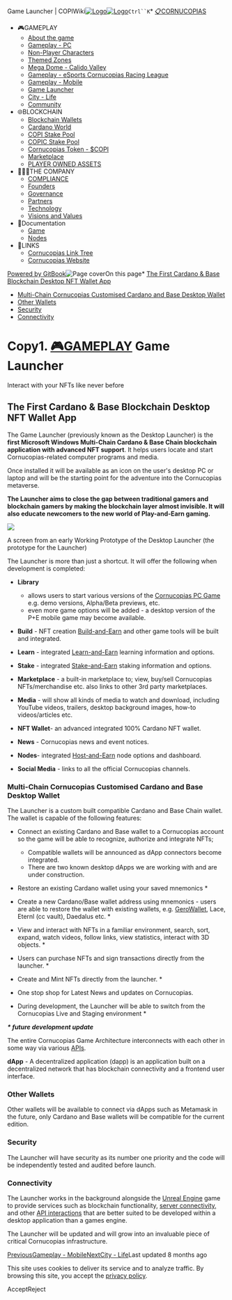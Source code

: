Game Launcher | COPIWiki[![Logo](https://copiwiki.cornucopias.io/~gitbook/image?url=https%3A%2F%2F1762761122-files.gitbook.io%2F%7E%2Ffiles%2Fv0%2Fb%2Fgitbook-x-prod.appspot.com%2Fo%2Forganizations%252FVpfHHIHQI6ROs7kspCfa%252Fsites%252Fsite_dzbNR%252Flogo%252FxczoLfMLSrLZyl8UxDSg%252FCornucopias_Logo-White-Medium.png%3Falt%3Dmedia%26token%3Dcfef2e74-c264-4b9d-bc1c-d89788f5dc9c&width=260&dpr=4&quality=100&sign=ce383b9c&sv=2)![Logo](https://copiwiki.cornucopias.io/~gitbook/image?url=https%3A%2F%2F1762761122-files.gitbook.io%2F%7E%2Ffiles%2Fv0%2Fb%2Fgitbook-x-prod.appspot.com%2Fo%2Forganizations%252FVpfHHIHQI6ROs7kspCfa%252Fsites%252Fsite_dzbNR%252Flogo%252FxczoLfMLSrLZyl8UxDSg%252FCornucopias_Logo-White-Medium.png%3Falt%3Dmedia%26token%3Dcfef2e74-c264-4b9d-bc1c-d89788f5dc9c&width=260&dpr=4&quality=100&sign=ce383b9c&sv=2)](/)`Ctrl``K`* [📋CORNUCOPIAS](/)
* 🎮GAMEPLAY
	+ [About the game](/gameplay/about-the-game)
	+ [Gameplay - PC](/gameplay/gameplay-pc)
	+ [Non-Player Characters](/gameplay/non-player-characters)
	+ [Themed Zones](/gameplay/themed-zones)
	+ [Mega Dome - Calido Valley](/gameplay/mega-dome-calido-valley)
	+ [Gameplay - eSports Cornucopias Racing League](/gameplay/gameplay-esports-cornucopias-racing-league)
	+ [Gameplay - Mobile](/gameplay/gameplay-mobile)
	+ [Game Launcher](/gameplay/game-launcher)
	+ [City - Life](/gameplay/city-life)
	+ [Community](/gameplay/community)
* 🌐BLOCKCHAIN
	+ [Blockchain Wallets](/blockchain/blockchain-wallets)
	+ [Cardano World](/blockchain/cardano-world)
	+ [COPI Stake Pool](/blockchain/copi-stake-pool)
	+ [COPIC Stake Pool](/blockchain/copic-stake-pool)
	+ [Cornucopias Token - $COPI](/blockchain/cornucopias-token-usdcopi)
	+ [Marketplace](/blockchain/marketplace)
	+ [PLAYER OWNED ASSETS](/blockchain/player-owned-assets)
* 🧑‍🤝‍🧑THE COMPANY
	+ [COMPLIANCE](/the-company/compliance)
	+ [Founders](/the-company/founders)
	+ [Governance](/the-company/governance)
	+ [Partners](/the-company/partners)
	+ [Technology](/the-company/technology)
	+ [Visions and Values](/the-company/visions-and-values)
* 📖Documentation
	+ [Game](/documentation/game)
	+ [Nodes](/documentation/nodes)
* 🔗LINKS
	+ [Cornucopias Link Tree](https://linktr.ee/cornucopias.game)
	+ [Cornucopias Website](https://www.cornucopias.io)

[Powered by GitBook](https://www.gitbook.com/?utm_source=content&utm_medium=trademark&utm_campaign=PQmCVki2WHg9QcW9pdrX)![Page cover](https://copiwiki.cornucopias.io/~gitbook/image?url=https%3A%2F%2F4046923609-files.gitbook.io%2F%7E%2Ffiles%2Fv0%2Fb%2Fgitbook-x-prod.appspot.com%2Fo%2Fspaces%252FPQmCVki2WHg9QcW9pdrX%252Fuploads%252FuJxZtXVaZvQenHkgf6op%252FCOPI_Wiki_Titles_Launcher.jpg%3Falt%3Dmedia%26token%3Db3e5a0d5-d8fe-4e14-9acf-8bf884ed8911&width=1248&dpr=4&quality=100&sign=8f340fc2&sv=2)On this page* [The First Cardano & Base Blockchain Desktop NFT Wallet App](#the-first-cardano-and-base-blockchain-desktop-nft-wallet-app)
* [Multi-Chain Cornucopias Customised Cardano and Base Desktop Wallet](#multi-chain-cornucopias-customised-cardano-and-base-desktop-wallet)
* [Other Wallets](#other-wallets)
* [Security](#security)
* [Connectivity](#connectivity)

Copy1. [🎮GAMEPLAY](/gameplay)
Game Launcher
=============

Interact with your NFTs like never before

The First Cardano & Base Blockchain Desktop NFT Wallet App
----------------------------------------------------------

The Game Launcher (previously known as the Desktop Launcher) is the **first Microsoft Windows Multi-Chain Cardano & Base Chain blockchain application with advanced NFT support**. It helps users locate and start Cornucopias-related computer programs and media. 

Once installed it will be available as an icon on the user's desktop PC or laptop and will be the starting point for the adventure into the Cornucopias metaverse.

**The Launcher aims to close the gap between traditional gamers and blockchain gamers by making the blockchain layer almost invisible. It will also educate newcomers to the new world of Play-and-Earn gaming.**

![](https://copiwiki.cornucopias.io/~gitbook/image?url=https%3A%2F%2F4046923609-files.gitbook.io%2F%7E%2Ffiles%2Fv0%2Fb%2Fgitbook-x-prod.appspot.com%2Fo%2Fspaces%252FPQmCVki2WHg9QcW9pdrX%252Fuploads%252FPvUCmhMPXGHkEIL5VY1y%252Fimage.png%3Falt%3Dmedia%26token%3De396f67f-0c82-472f-b71d-1b634d821011&width=768&dpr=4&quality=100&sign=47d6b915&sv=2)

A screen from an early Working Prototype of the Desktop Launcher​ (the prototype for the Launcher)

The Launcher is more than just a shortcut. It will offer the following when development is completed:

* **Library**


	+ allows users to start various versions of the [Cornucopias PC Game](/gameplay/gameplay-pc) e.g. demo versions, Alpha/Beta previews, etc.
	+ even more game options will be added - a desktop version of the P+E mobile game may become available.
* **Build** - NFT creation [Build-and-Earn](/gameplay/about-the-game/build-and-earn) and other game tools will be built and integrated.
* **Learn** - integrated [Learn-and-Earn](/gameplay/about-the-game/learn-and-earn) learning information and options.
* **Stake** - integrated [Stake-and-Earn](/gameplay/about-the-game/stake-and-earn) staking information and options.
* **Marketplace** - a built-in marketplace to; view, buy/sell Cornucopias NFTs/merchandise etc. also links to other 3rd party marketplaces.
* **Media** - will show all kinds of media to watch and download, including YouTube videos, trailers, desktop background images, how-to videos/articles etc.
* **NFT Wallet**- an advanced integrated 100% Cardano NFT wallet.
* **News** - Cornucopias news and event notices.
* **Nodes**- integrated [Host-and-Earn](/gameplay/about-the-game/host-and-earn) node options and dashboard.
* **Social Media** - links to all the official Cornucopias channels.

### Multi-Chain Cornucopias Customised Cardano and Base Desktop Wallet

The Launcher is a custom built compatible Cardano and Base Chain wallet. The wallet is capable of the following features:

* Connect an existing Cardano and Base wallet to a Cornucopias account so the game will be able to recognize, authorize and integrate NFTs;


	+ Compatible wallets will be announced as dApp connectors become integrated.
	+ There are two known desktop dApps we are working with and are under construction.
* Restore an existing Cardano wallet using your saved mnemonics \*
* Create a new Cardano/Base wallet address using mnemonics - users are able to restore the wallet with existing wallets, e.g. [GeroWallet](/the-company/partners/partners-blockchain/blockchain-wallets/gerowallet), Lace, Eternl (cc vault), Daedalus etc. \*
* View and interact with NFTs in a familiar environment, search, sort, expand, watch videos, follow links, view statistics, interact with 3D objects. \*
* Users can purchase NFTs and sign transactions directly from the launcher. \*
* Create and Mint NFTs directly from the launcher. \*
* One stop shop for Latest News and updates on Cornucopias.
* During development, the Launcher will be able to switch from the Cornucopias Live and Staging environment \*

 ***\* future development update***

The entire Cornucopias Game Architecture interconnects with each other in some way via various [APIs](/the-company/technology/apis). 

**dApp** - A decentralized application (dapp) is an application built on a decentralized network that has blockchain connectivity and a frontend user interface. 

### Other Wallets

Other wallets will be available to connect via dApps such as Metamask in the future, only Cardano and Base wallets will be compatible for the current edition.

### Security

The Launcher will have security as its number one priority and the code will be independently tested and audited before launch.

### Connectivity

The Launcher works in the background alongside the [Unreal Engine](/the-company/technology/unreal-engine-5-ue5) game to provide services such as blockchain functionality, [server connectivity,](/the-company/technology/copi-nodes) and other [API interactions](/the-company/technology/apis) that are better suited to be developed within a desktop application than a games engine. 

The Launcher will be updated and will grow into an invaluable piece of critical Cornucopias infrastructure. 

[PreviousGameplay - Mobile](/gameplay/gameplay-mobile)[NextCity - Life](/gameplay/city-life)Last updated 8 months ago

This site uses cookies to deliver its service and to analyze traffic. By browsing this site, you accept the [privacy policy](https://www.cornucopias.io/privacy-policy).

AcceptReject